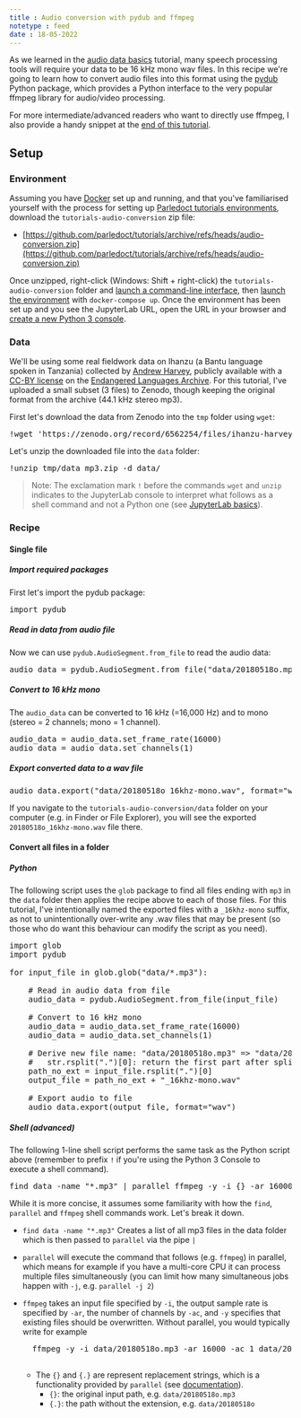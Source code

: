 ```yaml
---
title : Audio conversion with pydub and ffmpeg
notetype : feed
date : 18-05-2022
---
```


As we learned in the [audio data basics](#to-do) tutorial, many speech processing tools will require your data to be 16 kHz mono wav files. In this recipe we're going to learn how to convert audio files into this format using the [pydub](https://github.com/jiaaro/pydub) Python package, which provides a Python interface to the very popular ffmpeg library for audio/video processing.

For more intermediate/advanced readers who want to directly use ffmpeg, I also provide a handy snippet at the [end of this tutorial](#shell-advanced).

## Setup

### Environment

Assuming you have [Docker](environment-setup-with-docker) set up and running, and that you've familiarised yourself with the process for setting up [Parledoct tutorials environments](parledoct-tutorials-environment), download the `tutorials-audio-conversion` zip file:

- [https://github.com/parledoct/tutorials/archive/refs/heads/audio-conversion.zip](https://github.com/parledoct/tutorials/archive/refs/heads/audio-conversion.zip)

Once unzipped, right-click (Windows: Shift + right-click) the `tutorials-audio-conversion` folder and [launch a command-line interface](parledoct-tutorials-environment#launch-command-line-interface-at-folder), then [launch the environment](parledoct-tutorials-environment#launch-environment) with `docker-compose up`. Once the environment has been set up and you see the JupyterLab URL, open the URL in your browser and [create a new Python 3 console](jupyterlab-basics#your-first-python-command).

### Data

We'll be using some real fieldwork data on Ihanzu (a Bantu language spoken in Tanzania) collected by [Andrew Harvey](https://www.andrewdtharvey.com/), publicly available with a [CC-BY license](https://creativecommons.org/licenses/by/4.0/) on the [Endangered Languages Archive](https://www.elararchive.org/index.php?name=SO_87014498-be98-4698-82fc-8fac58578d57). For this tutorial, I've uploaded a small subset (3 files) to Zenodo, though keeping the original format from the archive (44.1 kHz stereo mp3).

First let's download the data from Zenodo into the `tmp` folder using `wget`:

<pre>
!wget 'https://zenodo.org/record/6562254/files/ihanzu-harvey-0596_20180518opq_mp3.zip?download=1' -O tmp/data_mp3.zip
</pre>

Let's unzip the downloaded file into the `data` folder:

<pre>
!unzip tmp/data_mp3.zip -d data/
</pre>

> Note: The exclamation mark `!` before the commands `wget` and `unzip` indicates to the JupyterLab console to interpret what follows as a shell command and not a Python one (see [JupyterLab basics](jupyterlab-basics)).

### Recipe

#### Single file

##### Import required packages

First let's import the pydub package:

<pre>
import pydub
</pre>

##### Read in data from audio file

Now we can use `pydub.AudioSegment.from_file` to read the audio data:

<pre>
audio_data = pydub.AudioSegment.from_file("data/20180518o.mp3")
</pre>

##### Convert to 16 kHz mono

The `audio_data` can be converted to 16 kHz (=16,000 Hz) and to mono (stereo = 2 channels; mono = 1 channel). 

<pre>
audio_data = audio_data.set_frame_rate(16000)
audio_data = audio_data.set_channels(1)
</pre>

##### Export converted data to a wav file

<pre>
audio_data.export("data/20180518o_16khz-mono.wav", format="wav")
</pre>

If you navigate to the `tutorials-audio-conversion/data` folder on your computer (e.g. in Finder or File Explorer), you will see the exported `20180518o_16khz-mono.wav` file there.

#### Convert all files in a folder

##### Python

The following script uses the `glob` package to find all files ending with `mp3` in the `data` folder then applies the recipe above to each of those files. For this tutorial, I've intentionally named the exported files with a `_16khz-mono` suffix, as not to unintentionally over-write any .wav files that may be present (so those who do want this behaviour can modify the script as you need).

<pre>
import glob
import pydub

for input_file in glob.glob("data/*.mp3"):

    # Read in audio data from file
    audio_data = pydub.AudioSegment.from_file(input_file)

    # Convert to 16 kHz mono
    audio_data = audio_data.set_frame_rate(16000)
    audio_data = audio_data.set_channels(1)

    # Derive new file name: "data/20180518o.mp3" => "data/20180518o_16khz-mono.wav"
    #   str.rsplit(".")[0]: return the first part after splitting str on the first ".", starting from the right
    path_no_ext = input_file.rsplit(".")[0]
    output_file = path_no_ext + "_16khz-mono.wav"

    # Export audio to file
    audio_data.export(output_file, format="wav")
</pre>

##### Shell (advanced)

The following 1-line shell script performs the same task as the Python script above (remember to prefix `!` if you're using the Python 3 Console to execute a shell command).

<pre>
find data -name "*.mp3" | parallel ffmpeg -y -i {} -ar 16000 -ac 1 {.}_16khz-mono.wav
</pre>

While it is more concise, it assumes some familiarity with how the `find`, `parallel` and `ffmpeg` shell commands work. Let's break it down.

- `find data -name "*.mp3"` Creates a list of all mp3 files in the data folder which is then passed to `parallel` via the pipe `|`
- `parallel` will execute the command that follows (e.g. `ffmpeg`) in parallel, which means for example if you have a multi-core CPU it can process multiple files simultaneously (you can limit how many simultaneous jobs happen with `-j`, e.g. `parallel -j 2`)
- `ffmpeg` takes an input file specified by `-i`, the output sample rate is specified by `-ar`, the number of channels by `-ac`, and `-y` specifies that existing files should be overwritten. Without parallel, you would typically write for example

    <pre>
    ffmpeg -y -i data/20180518o.mp3 -ar 16000 -ac 1 data/20180518o_16khz-mono.wav
    </pre>

    - The `{}` and `{.}` are represent replacement strings, which is a functionality provided by `parallel` (see [documentation](https://www.gnu.org/software/parallel/parallel_tutorial.html#replacement-strings)).
        - `{}`: the original input path, e.g. `data/20180518o.mp3`
        - `{.}`: the path without the extension, e.g. `data/20180518o`
